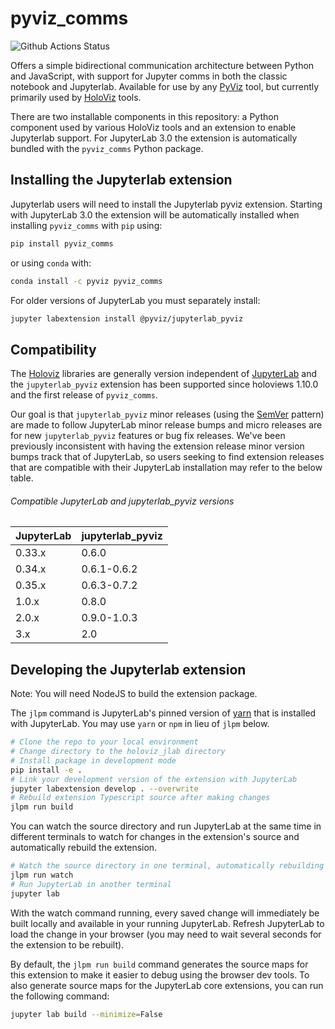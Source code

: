 # pyviz_comms

![Github Actions Status](https://github.com/holoviz/holoviz_jlab/workflows/Build/badge.svg)

Offers a simple bidirectional communication architecture between Python and JavaScript, 
with support for Jupyter comms in both the classic notebook and Jupyterlab.
Available for use by any [PyViz](https://pyviz.org) tool, but currently primarily used by
[HoloViz](https://holoviz.org) tools.

There are two installable components in this repository: a Python
component used by various HoloViz tools and an extension to enable
Jupyterlab support. For JupyterLab 3.0 the extension is automatically
bundled with the `pyviz_comms` Python package.

## Installing the Jupyterlab extension

Jupyterlab users will need to install the Jupyterlab pyviz extension. Starting with JupyterLab 3.0 the extension will be automatically installed when installing `pyviz_comms` with `pip` using:

```bash
pip install pyviz_comms
```

or using `conda` with:

```bash
conda install -c pyviz pyviz_comms
```

For older versions of JupyterLab you must separately install:

```bash
jupyter labextension install @pyviz/jupyterlab_pyviz
```

## Compatibility

The [Holoviz](https://github.com/holoviz/holoviz) libraries are generally version independent of
[JupyterLab](https://github.com/jupyterlab/jupyterlab) and the ``jupyterlab_pyviz`` extension
has been supported since holoviews 1.10.0 and the first release of ``pyviz_comms``.

Our goal is that ``jupyterlab_pyviz`` minor releases (using the [SemVer](https://semver.org/) pattern) are
made to follow JupyterLab minor release bumps and micro releases are for new ``jupyterlab_pyviz`` features
or bug fix releases. We've been previously inconsistent with having the extension release minor version bumps
track that of JupyterLab, so users seeking to find extension releases that are compatible with their JupyterLab
installation may refer to the below table.

###### Compatible JupyterLab and jupyterlab_pyviz versions

| JupyterLab    | jupyterlab_pyviz |
| ------------- | ---------------- |
| 0.33.x        | 0.6.0            |
| 0.34.x        | 0.6.1-0.6.2      |
| 0.35.x        | 0.6.3-0.7.2      |
| 1.0.x         | 0.8.0            |
| 2.0.x         | 0.9.0-1.0.3      |
| 3.x           | 2.0              |

## Developing the Jupyterlab extension

Note: You will need NodeJS to build the extension package.

The `jlpm` command is JupyterLab's pinned version of
[yarn](https://yarnpkg.com/) that is installed with JupyterLab. You may use
`yarn` or `npm` in lieu of `jlpm` below.

```bash
# Clone the repo to your local environment
# Change directory to the holoviz_jlab directory
# Install package in development mode
pip install -e .
# Link your development version of the extension with JupyterLab
jupyter labextension develop . --overwrite
# Rebuild extension Typescript source after making changes
jlpm run build
```

You can watch the source directory and run JupyterLab at the same time in different terminals to watch for changes in the extension's source and automatically rebuild the extension.

```bash
# Watch the source directory in one terminal, automatically rebuilding when needed
jlpm run watch
# Run JupyterLab in another terminal
jupyter lab
```

With the watch command running, every saved change will immediately be built locally and available in your running JupyterLab. Refresh JupyterLab to load the change in your browser (you may need to wait several seconds for the extension to be rebuilt).

By default, the `jlpm run build` command generates the source maps for this extension to make it easier to debug using the browser dev tools. To also generate source maps for the JupyterLab core extensions, you can run the following command:

```bash
jupyter lab build --minimize=False
```
